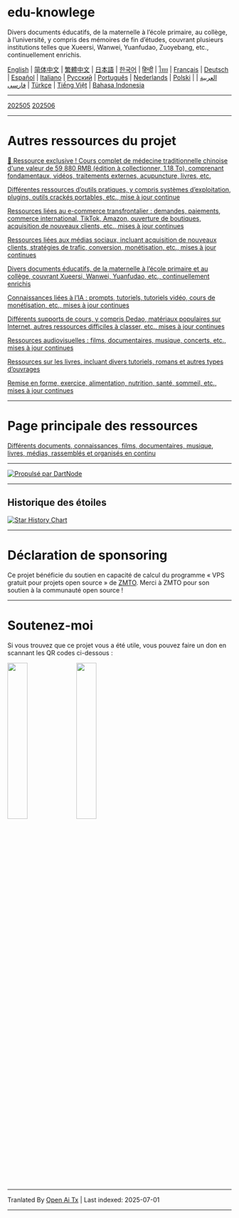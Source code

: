 # edu-knowlege
Divers documents éducatifs, de la maternelle à l’école primaire, au collège, à l’université, y compris des mémoires de fin d’études, couvrant plusieurs institutions telles que Xueersi, Wanwei, Yuanfudao, Zuoyebang, etc., continuellement enrichis.

[English](https://openaitx.github.io/view.html?user=mswnlz&project=edu-knowlege&lang=en) | [简体中文](https://openaitx.github.io/view.html?user=mswnlz&project=edu-knowlege&lang=zh-CN) | [繁體中文](https://openaitx.github.io/view.html?user=mswnlz&project=edu-knowlege&lang=zh-TW) | [日本語](https://openaitx.github.io/view.html?user=mswnlz&project=edu-knowlege&lang=ja) | [한국어](https://openaitx.github.io/view.html?user=mswnlz&project=edu-knowlege&lang=ko) | [हिन्दी](https://openaitx.github.io/view.html?user=mswnlz&project=edu-knowlege&lang=hi) | [ไทย](https://openaitx.github.io/view.html?user=mswnlz&project=edu-knowlege&lang=th) | [Français](https://openaitx.github.io/view.html?user=mswnlz&project=edu-knowlege&lang=fr) | [Deutsch](https://openaitx.github.io/view.html?user=mswnlz&project=edu-knowlege&lang=de) | [Español](https://openaitx.github.io/view.html?user=mswnlz&project=edu-knowlege&lang=es) | [Italiano](https://openaitx.github.io/view.html?user=mswnlz&project=edu-knowlege&lang=it) | [Русский](https://openaitx.github.io/view.html?user=mswnlz&project=edu-knowlege&lang=ru) | [Português](https://openaitx.github.io/view.html?user=mswnlz&project=edu-knowlege&lang=pt) | [Nederlands](https://openaitx.github.io/view.html?user=mswnlz&project=edu-knowlege&lang=nl) | [Polski](https://openaitx.github.io/view.html?user=mswnlz&project=edu-knowlege&lang=pl) | [العربية](https://openaitx.github.io/view.html?user=mswnlz&project=edu-knowlege&lang=ar) | [فارسی](https://openaitx.github.io/view.html?user=mswnlz&project=edu-knowlege&lang=fa) | [Türkçe](https://openaitx.github.io/view.html?user=mswnlz&project=edu-knowlege&lang=tr) | [Tiếng Việt](https://openaitx.github.io/view.html?user=mswnlz&project=edu-knowlege&lang=vi) | [Bahasa Indonesia](https://openaitx.github.io/view.html?user=mswnlz&project=edu-knowlege&lang=id)

------------------

[202505](https://raw.githubusercontent.com/mswnlz/edu-knowlege/main/202505.md)
[202506](https://raw.githubusercontent.com/mswnlz/edu-knowlege/main/202506.md)


---------------

# Autres ressources du projet

[🎁 Ressource exclusive ! Cours complet de médecine traditionnelle chinoise d'une valeur de 59 880 RMB (édition à collectionner, 1.18 To), comprenant fondamentaux, vidéos, traitements externes, acupuncture, livres, etc.](https://github.com/mswnlz/chinese-traditional)

[Différentes ressources d’outils pratiques, y compris systèmes d’exploitation, plugins, outils crackés portables, etc., mise à jour continue](https://github.com/mswnlz/tools)

[Ressources liées au e-commerce transfrontalier : demandes, paiements, commerce international, TikTok, Amazon, ouverture de boutiques, acquisition de nouveaux clients, etc., mises à jour continues](https://github.com/mswnlz/cross-border)

[Ressources liées aux médias sociaux, incluant acquisition de nouveaux clients, stratégies de trafic, conversion, monétisation, etc., mises à jour continues](https://github.com/mswnlz/self-media)

[ Divers documents éducatifs, de la maternelle à l’école primaire et au collège, couvrant Xueersi, Wanwei, Yuanfudao, etc., continuellement enrichis](https://github.com/mswnlz/edu-knowlege)

[Connaissances liées à l’IA : prompts, tutoriels, tutoriels vidéo, cours de monétisation, etc., mises à jour continues](https://github.com/mswnlz/AIknowledge)

[Différents supports de cours, y compris Dedao, matériaux populaires sur Internet, autres ressources difficiles à classer, etc., mises à jour continues](https://github.com/mswnlz/curriculum)

[Ressources audiovisuelles : films, documentaires, musique, concerts, etc., mises à jour continues](https://github.com/mswnlz/movies)

[Ressources sur les livres, incluant divers tutoriels, romans et autres types d’ouvrages](https://github.com/mswnlz/book)

[Remise en forme, exercice, alimentation, nutrition, santé, sommeil, etc., mises à jour continues](https://github.com/mswnlz/healthy)



---------------

# Page principale des ressources
[Différents documents, connaissances, films, documentaires, musique, livres, médias, rassemblés et organisés en continu](https://github.com/mswnlz)

---------------

[![Propulsé par DartNode](https://dartnode.com/branding/DN-Open-Source-sm.png)](https://dartnode.com "Propulsé par DartNode - VPS gratuit pour l’Open Source")

---------------


## Historique des étoiles
[![Star History Chart](https://api.star-history.com/svg?repos=mswnlz/edu-knowlege&type=Date)](https://www.star-history.com/#mswnlz/edu-knowlege&Date)

---------------



# Déclaration de sponsoring
Ce projet bénéficie du soutien en capacité de calcul du programme « VPS gratuit pour projets open source » de [ZMTO](https://console.vtexs.com/?affid=12967).
Merci à ZMTO pour son soutien à la communauté open source !


---------------

# Soutenez-moi

Si vous trouvez que ce projet vous a été utile, vous pouvez faire un don en scannant les QR codes ci-dessous :
<p align="left">
  <img src="https://raw.githubusercontent.com/mswnlz/edu-knowlege/main/support-alipay.png" width="30%">
  <img src="https://raw.githubusercontent.com/mswnlz/edu-knowlege/main/wechat-qrcode.jpg" width="30%">
</p>


---

Tranlated By [Open Ai Tx](https://github.com/OpenAiTx/OpenAiTx) | Last indexed: 2025-07-01

---